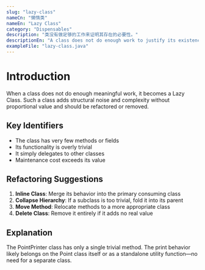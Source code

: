 ```yaml
---
slug: "lazy-class"
nameCn: "懒惰类"
nameEn: "Lazy Class"
category: "Dispensables"
description: "类没有做足够的工作来证明其存在的必要性。"
descriptionEn: "A class does not do enough work to justify its existence."
exampleFile: "lazy-class.java"
---
```


# Introduction

When a class does not do enough meaningful work, it becomes a Lazy Class. Such a class adds structural noise and complexity without proportional value and should be refactored or removed.

## Key Identifiers

- The class has very few methods or fields
- Its functionality is overly trivial
- It simply delegates to other classes
- Maintenance cost exceeds its value

## Refactoring Suggestions

1. **Inline Class**: Merge its behavior into the primary consuming class
2. **Collapse Hierarchy**: If a subclass is too trivial, fold it into its parent
3. **Move Method**: Relocate methods to a more appropriate class
4. **Delete Class**: Remove it entirely if it adds no real value

## Explanation

The PointPrinter class has only a single trivial method. The print behavior likely belongs on the Point class itself or as a standalone utility function—no need for a separate class.